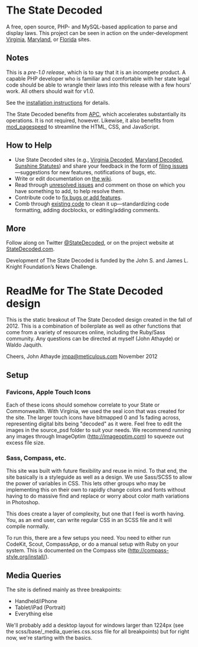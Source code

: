 # The State Decoded

A free, open source, PHP- and MySQL-based application to parse and display laws. This project can be seen in action on the under-development [Virginia](http://vacode.org/), [Maryland](http://marylandcode.org/), or [Florida](http://www.sunshinestatutes.com/) sites.

## Notes
This is a *pre-1.0 release*, which is to say that it is an incompete product. A capable PHP developer who is familiar and comfortable with her state legal code should be able to wrangle their laws into this release with a few hours’ work. All others should wait for v1.0.

See the [installation instructions](https://github.com/statedecoded/statedecoded/wiki/Installation-Instructions) for details.

The State Decoded benefits from [APC](http://php.net/manual/en/book.apc.php), which accelerates substantially its operations. It is not required, however. Likewise, it also benefits from [mod_pagespeed](https://developers.google.com/speed/pagespeed/mod) to streamline the HTML, CSS, and JavaScript.

## How to Help
* Use State Decoded sites (e.g., [Virginia Decoded](http://vacode.org/), [Maryland Decoded](http://www.marylandcode.org/), [Sunshine Statutes](http://www.sunshinestatutes.com/)) and share your feedback in the form of [filing issues](https://github.com/statedecoded/statedecoded/issues/new)—suggestions for new features, notifications of bugs, etc.
* Write or edit documentation on [the wiki](https://github.com/statedecoded/statedecoded/wiki).
* Read through [unresolved issues](https://github.com/statedecoded/statedecoded/issues) and comment on those on which you have something to add, to help resolve them.
* Contribute code to [fix bugs or add features](https://github.com/statedecoded/statedecoded/issues).
* Comb through [existing code](https://github.com/statedecoded/statedecoded) to clean it up—standardizing code formatting, adding docblocks, or editing/adding comments.

## More
Follow along on Twitter [@StateDecoded](http://twitter.com/statedecoded), or on the project website at [StateDecoded.com](http://www.statedecoded.com/).

Development of The State Decoded is funded by the John S. and James L. Knight Foundation’s News Challenge.

# ReadMe for The State Decoded design

This is the static breakout of The State Decoded design created in the fall of 2012. This is a combination of boilerplate as well as other functions that come from a variety of resources online, including the Ruby/Sass community. Any questions can be directed at myself (John Athayde) or Waldo Jaquith.

Cheers,
John Athayde
jmpa@meticulous.com
November 2012

## Setup

### Favicons, Apple Touch Icons

Each of these icons should somehow correlate to your State or Commonwealth. With Virginia, we used the seal icon that was created for the site. The larger touch icons have bitmapped 0 and 1s fading across, representing digital bits being "decoded" as it were. Feel free to edit the images in the source_psd folder to suit your needs. We recommend running any images through ImageOptim (http://imageoptim.com) to squeeze out excess file size.

### Sass, Compass, etc.

This site was built with future flexibility and reuse in mind. To that end, the site basically is a styleguide as well as a design. We use Sass/SCSS to allow the power of variables in CSS. This lets other groups who may be implementing this on their own to rapidly change colors and fonts without having to do massive find and replace or worry about color math variations in Photoshop.

This does create a layer of complexity, but one that I feel is worth having. You, as an end user, can write regular CSS in an SCSS file and it will compile normally.

To run this, there are a few setups you need. You need to either run CodeKit, Scout, CompassApp, or do a manual setup with Ruby on your system. This is documented on the Compass site (http://compass-style.org/install/).

## Media Queries

The site is defined mainly as three breakpoints:

* Handheld/iPhone
* Tablet/iPad (Portrait)
* Everything else

We'll probably add a desktop layout for windows larger than 1224px (see the scss/base/_media_queries.css.scss file for all breakpoints) but for right now, we're starting with the basics.